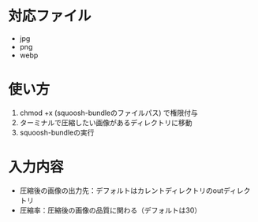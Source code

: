 # 対応ファイル

* jpg
* png
* webp

# 使い方

1. chmod +x (squoosh-bundleのファイルパス) で権限付与
2. ターミナルで圧縮したい画像があるディレクトリに移動
3. squoosh-bundleの実行

# 入力内容

* 圧縮後の画像の出力先：デフォルトはカレントディレクトリのoutディレクトリ
* 圧縮率：圧縮後の画像の品質に関わる（デフォルトは30）
